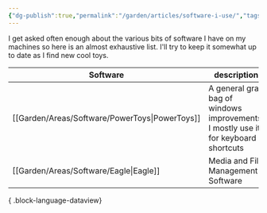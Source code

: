 ```yaml
---
{"dg-publish":true,"permalink":"/garden/articles/software-i-use/","tags":["article"],"created":"2024-10-21T23:21:48.383+01:00","updated":"2024-10-21T23:27:20.038+01:00"}
---
```



I get asked often enough about the various bits of software I have on my machines so here is an almost exhaustive list. 
I'll try to keep it somewhat up to date as I find new cool toys. 

| Software                                          | description                                                                        |
| ------------------------------------------------- | ---------------------------------------------------------------------------------- |
| [[Garden/Areas/Software/PowerToys\|PowerToys]] | A general grab bag of windows improvements. I mostly use it for keyboard shortcuts |
| [[Garden/Areas/Software/Eagle\|Eagle]]         | Media and File Management Software                                                 |

{ .block-language-dataview}